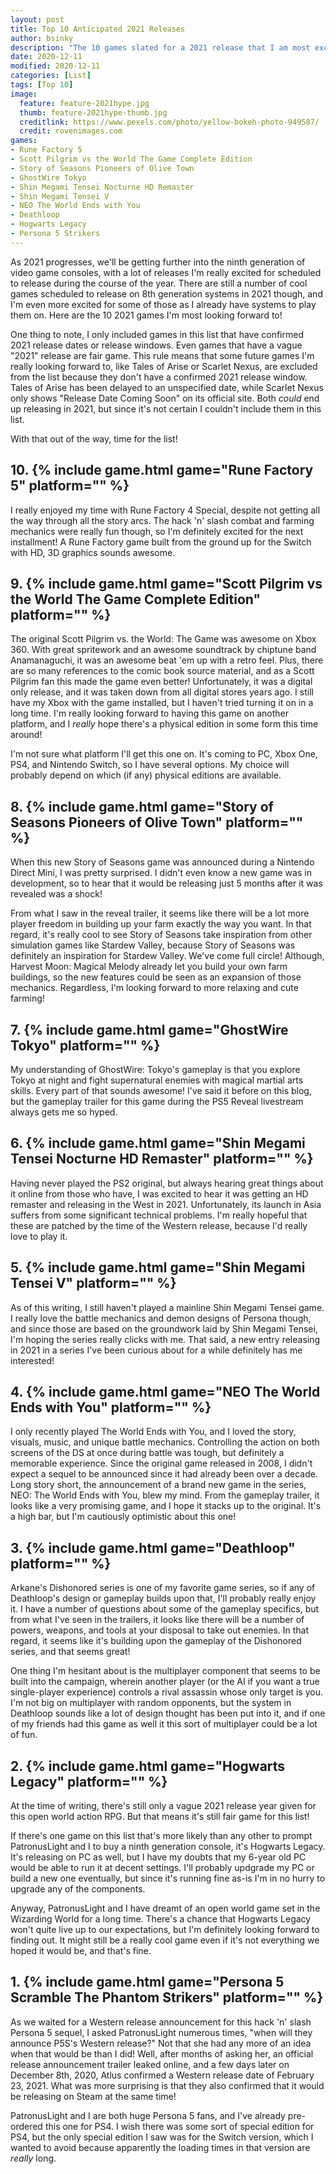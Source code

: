 ```yaml
---
layout: post
title: Top 10 Anticipated 2021 Releases
author: bsinky
description: "The 10 games slated for a 2021 release that I am most excited about."
date: 2020-12-11
modified: 2020-12-11
categories: [List]
tags: [Top 10]
image:
  feature: feature-2021hype.jpg
  thumb: feature-2021hype-thumb.jpg
  creditlink: https://www.pexels.com/photo/yellow-bokeh-photo-949587/
  credit: rovenimages.com
games:
- Rune Factory 5
- Scott Pilgrim vs the World The Game Complete Edition
- Story of Seasons Pioneers of Olive Town
- GhostWire Tokyo
- Shin Megami Tensei Nocturne HD Remaster
- Shin Megami Tensei V
- NEO The World Ends with You
- Deathloop
- Hogwarts Legacy
- Persona 5 Strikers
---
```


As 2021 progresses, we'll be getting further into the ninth generation of video
game consoles, with a lot of releases I'm really excited for scheduled to
release during the course of the year. There are still a number of cool games
scheduled to release on 8th generation systems in 2021 though, and I'm even more
excited for some of those as I already have systems to play them on. Here are
the 10 2021 games I'm most looking forward to!

<!--more-->

One thing to note, I only included games in this list that have confirmed 2021
release dates or release windows. Even games that have a vague "2021" release
are fair game. This rule means that some future games I'm really looking forward
to, like Tales of Arise or Scarlet Nexus, are excluded from the list because
they don't have a confirmed 2021 release window. Tales of Arise has been delayed
to an unspecified date, while Scarlet Nexus only shows "Release Date Coming
Soon" on its official site. Both *could* end up releasing in 2021, but since
it's not certain I couldn't include them in this list.

With that out of the way, time for the list!

## 10. {% include game.html game="Rune Factory 5" platform="" %}

I really enjoyed my time with Rune Factory 4 Special, despite not getting all
the way through all the story arcs. The hack 'n' slash combat and farming
mechanics were really fun though, so I'm definitely excited for the next
installment! A Rune Factory game built from the ground up for the Switch with HD,
3D graphics sounds awesome.

## 9. {% include game.html game="Scott Pilgrim vs the World The Game Complete Edition" platform="" %}

The original Scott Pilgrim vs. the World: The Game was awesome on Xbox 360. With
great spritework and an awesome soundtrack by chiptune band Anamanaguchi, it was
an awesome beat 'em up with a retro feel. Plus, there are so many references to
the comic book source material, and as a Scott Pilgrim fan this made the game
even better! Unfortunately, it was a digital only release, and it was taken down
from all digital stores years ago. I still have my Xbox with the game installed,
but I haven't tried turning it on in a long time. I'm really looking forward to
having this game on another platform, and I *really* hope there's a physical
edition in some form this time around!

I'm not sure what platform I'll get this one on. It's coming to PC, Xbox One,
PS4, and Nintendo Switch, so I have several options. My choice will probably
depend on which (if any) physical editions are available.

## 8. {% include game.html game="Story of Seasons Pioneers of Olive Town" platform="" %}

When this new Story of Seasons game was announced during a Nintendo Direct Mini,
I was pretty surprised. I didn't even know a new game was in development, so to
hear that it would be releasing just 5 months after it was revealed was a shock!

From what I saw in the reveal trailer, it seems like there will be a lot more
player freedom in building up your farm exactly the way you want. In that
regard, it's really cool to see Story of Seasons take inspiration from other
simulation games like Stardew Valley, because Story of Seasons was definitely an
inspiration for Stardew Valley. We've come full circle! Although, Harvest Moon:
Magical Melody already let you build your own farm buildings, so the new
features could be seen as an expansion of those mechanics. Regardless, I'm
looking forward to more relaxing and cute farming!

## 7. {% include game.html game="GhostWire Tokyo" platform="" %}

My understanding of GhostWire: Tokyo's gameplay is that you explore Tokyo at
night and fight supernatural enemies with magical martial arts skills. Every
part of that sounds awesome! I've said it before on this blog, but the gameplay
trailer for this game during the PS5 Reveal livestream always gets me so hyped.

## 6. {% include game.html game="Shin Megami Tensei Nocturne HD Remaster" platform="" %}

Having never played the PS2 original, but always hearing great things about it
online from those who have, I was excited to hear it was getting an HD remaster
and releasing in the West in 2021. Unfortunately, its launch in Asia suffers
from some significant technical problems. I'm really hopeful that these are
patched by the time of the Western release, because I'd really love to play it.

## 5. {% include game.html game="Shin Megami Tensei V" platform="" %}

As of this writing, I still haven't played a mainline Shin Megami Tensei game. I
really love the battle mechanics and demon designs of Persona though, and since
those are based on the groundwork laid by Shin Megami Tensei, I'm hoping the
series really clicks with me. That said, a new entry releasing in 2021 in a
series I've been curious about for a while definitely has me interested!

## 4. {% include game.html game="NEO The World Ends with You" platform="" %}

I only recently played The World Ends with You, and I loved the story, visuals,
music, and unique battle mechanics. Controlling the action on both screens of
the DS at once during battle was tough, but definitely a memorable experience.
Since the original game released in 2008, I didn't expect a sequel to be
announced since it had already been over a decade. Long story short, the
announcement of a brand new game in the series, NEO: The World Ends with You,
blew my mind. From the gameplay trailer, it looks like a very promising game,
and I hope it stacks up to the original. It's a high bar, but I'm cautiously
optimistic about this one!

## 3. {% include game.html game="Deathloop" platform="" %}

Arkane's Dishonored series is one of my favorite game series, so if any of
Deathloop's design or gameplay builds upon that, I'll probably really enjoy it.
I have a number of questions about some of the gameplay specifics, but from what
I've seen in the trailers, it looks like there will be a number of powers,
weapons, and tools at your disposal to take out enemies. In that regard, it
seems like it's building upon the gameplay of the Dishonored series, and that
seems great!

One thing I'm hesitant about is the multiplayer component that seems to be built
into the campaign, wherein another player (or the AI if you want a true
single-player experience) controls a rival assassin whose only target is you.
I'm not big on multiplayer with random opponents, but the system in Deathloop
sounds like a lot of design thought has been put into it, and if one of my
friends had this game as well it this sort of multiplayer could be a lot of fun.

## 2. {% include game.html game="Hogwarts Legacy" platform="" %}

At the time of writing, there's still only a vague 2021 release year given for
this open world action RPG. But that means it's still fair game for this list!

If there's one game on this list that's more likely than any other to prompt
PatronusLight and I to buy a ninth generation console, it's Hogwarts Legacy.
It's releasing on PC as well, but I have my doubts that my 6-year old PC would
be able to run it at decent settings. I'll probably updgrade my PC or build a
new one eventually, but since it's running fine as-is I'm in no hurry to upgrade
any of the components.

Anyway, PatronusLight and I have dreamt of an open world game set in the
Wizarding World for a long time. There's a chance that Hogwarts Legacy won't
quite live up to our expectations, but I'm definitely looking forward to finding
out. It might still be a really cool game even if it's not everything we hoped
it would be, and that's fine.

## 1. {% include game.html game="Persona 5 Scramble The Phantom Strikers" platform="" %}

As we waited for a Western release announcement for this hack 'n' slash Persona
5 sequel, I asked PatronusLight numerous times, "when will they announce P5S's
Western release?" Not that she had any more of an idea when that would be than I
did! Well, after months of asking her, an official release announcement trailer
leaked online, and a few days later on December 8th, 2020, Atlus confirmed a
Western release date of February 23, 2021. What was more surprising is that they
also confirmed that it would be releasing on Steam at the same time!

PatronusLight and I are both huge Persona 5 fans, and I've already pre-ordered
this one for PS4. I wish there was some sort of special edition for PS4, but the
only special edition I saw was for the Switch version, which I wanted to avoid
because apparently the loading times in that version are *really* long.
  
